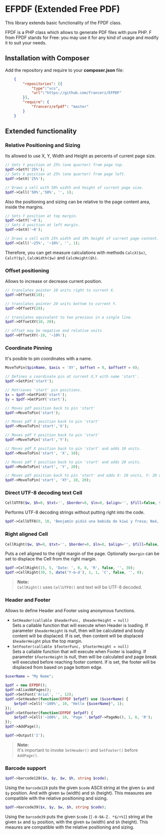 EFPDF (Extended Free PDF)
=======================================

This library extends basic functionality of the FPDF class.

FPDF is a PHP class which allows to generate PDF files with pure PHP.
F from FPDF stands for Free: you may use it for any kind of usage and modify it
to suit your needs.

Installation with Composer
---------------------------------------

Add the repository and require to your **composer.json** file:
```json
    {
        "repositories": [{
            "type":"vcs",
            "url":"https://github.com/francerz/EFPDF"
        }],
        "require": {
            "francerz/efpdf": "master"
        }
    }
```

Extended functionality
---------------------------------------

### Relative Positioning and Sizing

Its allowed to use X, Y, Width and Height as percents of current page size.

```php
// Sets Y position at 25% (one quarter) from page top.
$pdf->SetY('25%');
// Sets X position at 25% (one quarter) from page left.
$pdf->SetX('25%');

// Draws a cell with 50% width and height of current page size.
$pdf->Cell('50%','50%', '', 1);
```

Also the positioning and sizing can be relative to the page content area,
inside the margins.

```php
// Sets Y position at top margin.
$pdf->SetY('~0');
// Sets X position at left margin.
$pdf->SetX('~0');

// Draws a cell with 25% width and 10% height of current page content.
$pdf->Cell('~25%', '~10%', '', 1);
```

Therefore, you can get measure calculations with methods `CalcX($x)`, `CalcY($y)`,
`CalcWidth($w)` and `CalcHeight($h)`.

### Offset positioning

Allows to increase or decrease current position.

```php
// translates pointer 10 units right to current X.
$pdf->OffsetX(10);

// translates pointer 20 units bottom to current Y.
$pdf->OffsetY(20);

// translates equivalent to two previous in a single line.
$pdf->OffsetXY(10, 20);

// offset may be negative and relative units
$pdf->OffsetXY(-10, '~10%');
```

### Coordinate Pinning

It's posible to pin coordinates with a name.

```php
MoveToPin($pinName, $axis = 'XY', $offset = 0, $offsetY = 0);
```

```php
// Defines a coordinate pin at current X,Y with name 'start'.
$pdf->SetPin('start');

// Retrieves 'start' pin positions.
$x = $pdf->GetPinX('start');
$y = $pdf->GetPinY('start');

// Moves pdf position back to pin 'start'
$pdf->MoveToPin('start');

// Moves pdf X position back to pin 'start'
$pdf->MoveToPin('start','X');

// Moves pdf Y position back to pin 'start'
$pdf->MoveToPin('start','Y');

// Moves pdf X position back to pin 'start' and adds 10 units.
$pdf->MoveToPin('start', 'X', 10);

// Moves pdf Y position back to pin 'start' and adds 20 units.
$pdf->ModeToPin('start', 'Y', 20);

// Moves pdf position back to pin 'start' and adds X: 10 units, Y: 20 units.
$pdf->MoveToPin('start', 'XY', 10, 20);
```

### Direct UTF-8 decoding text Cell

```php
CellUTF8($w, $h=0, $txt='', $border=0, $ln=0, $align='', $fill=false, $link='')
```

Performs UTF-8 decoding strings without putting right into the code.

```php
$pdf->CellUTF8(0, 10, 'Benjamín pidió una bebida de kiwi y fresa; Noé, sin vergüenza, la más exquisita champaña del menú.');
```

### Right aligned Cell

```php
CellRight($w, $h=0, $txt='', $border=0, $ln=0, $align='', $fill=false, $link='', $margin=0)
```

Puts a cell aligned to the right margin of the page.
Optionally `$margin` can be set to displace the Cell from the right margin.

```php
$pdf->CellRight(15, 5, 'Date: ', 0, 0, 'R', false, '', 30);
$pdf->CellRight(30, 5, date('Y-m-d'), 1, 1, 'C', false, '', 0);
```

> **Note:**  
> `CellRight()` uses `CellUTF8()` and text will be UTF-8 decoded.

### Header and Footer

Allows to define Header and Footer using anonymous functions.

* `SetHeader(callable $headerFunc, $headerHeight = null)`  
  Sets a callable function that will execute when Header is loading.
  If parameter `$headerHeight` is null, then will be calculated and body content
  will be displaced. If is set, then content will be displaced `$headerHeight`
  plus the top margin.
* `SetFooter(callable $footerFunc, $footerHeight = null)`  
  Sets a callable function that will execute when Footer is loading.
  If parameter `$footerHeight` is null, then will be calculated and page break
  will executed before reaching footer content. If is set, the footer will
  be displaced from based on page bottom edge.

```php
$userName = "My Name";

$pdf = new EFPDF();
$pdf->AliasNbPages();
$pdf->SetFont('Arial', '', 12);
$pdf->SetHeader(function(EFPDF $efpdf) use ($userName) {
    $efpdf->Cell('~100%', 10, "Hello {$userName}", 1);
});
$pdf->SetFooter(function(EFPDF $efpdf) {
    $efpdf->Cell('~100%', 10, 'Page '.$efpdf->PageNo(), 1, 0, 'R');
});
$pdf->AddPage();

$pdf->Output('I');
```
> **Note:**  
> It's important to invoke `SetHeader()` and `SetFooter()` before `AddPage()`.

### Barcode support

```php
$pdf->barcode128($x, $y, $w, $h, string $code);
```

Using the `barcode128` puts the given `$code` ASCII string at the given `$x`
and `$y` position. And with given `$w` (width) and `$h` (height). This measures
are compatible with the relative positioning and sizing.

```php
$pdf->barcode39($x, $y, $w, $h, string $code);
```

Using the `barcode39` puts the given `$code` (`[-0-9A-Z. *$/+%]`) string at the
given `$x` and `$y` position, with the given `$w` (width) and `$h` (height).
This meaures are compatible with the relative positioning and sizing.